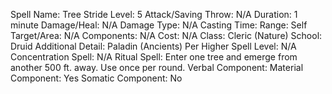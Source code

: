 
Spell Name: Tree Stride
Level: 5
Attack/Saving Throw: N/A
Duration: 1 minute
Damage/Heal: N/A
Damage Type: N/A
Casting Time: 
Range: Self
Target/Area: N/A
Components: N/A
Cost: N/A
Class: Cleric (Nature)
School:  Druid
Additional Detail:  Paladin (Ancients)
Per Higher Spell Level: N/A
Concentration Spell: N/A
Ritual Spell: Enter one tree and emerge from another 500 ft. away. Use once per round.
Verbal Component: 
Material Component: Yes
Somatic Component: No
